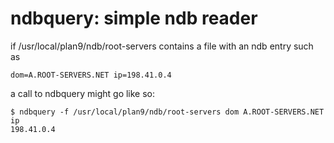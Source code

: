 ndbquery: simple ndb reader
========

if /usr/local/plan9/ndb/root-servers contains a file with an ndb entry such as

    dom=A.ROOT-SERVERS.NET ip=198.41.0.4

a call to ndbquery might go like so:

    $ ndbquery -f /usr/local/plan9/ndb/root-servers dom A.ROOT-SERVERS.NET ip
    198.41.0.4

